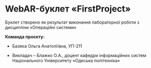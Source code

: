 # WebAR-буклет «FirstProject»
Буклет створено як результат виконання лабораторної роботи з дисципліни
«Операційні системи»

**Команда проєкту:**
- Базяєа Ольга Анатоліївна, УП-211
+ Викладач – Блажко О.А., доцент кафедри інформаційних систем Національного
Університету «Одеська політехніка»

